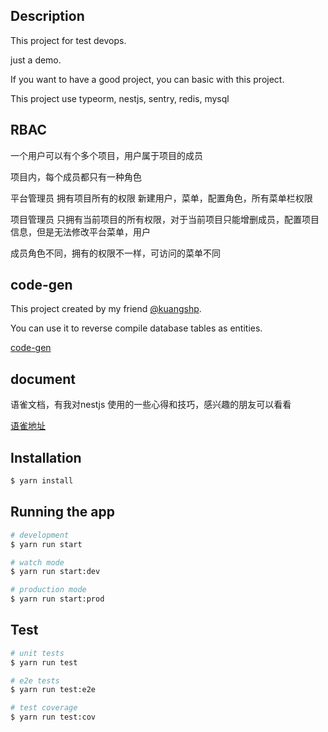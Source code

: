 

## Description

This project for test devops.

just a demo.

If you want to have a good project, you can basic with this project.

This project use typeorm, nestjs, sentry, redis, mysql

## RBAC
一个用户可以有个多个项目，用户属于项目的成员

项目内，每个成员都只有一种角色

平台管理员 拥有项目所有的权限 新建用户，菜单，配置角色，所有菜单栏权限

项目管理员 只拥有当前项目的所有权限，对于当前项目只能增删成员，配置项目信息，但是无法修改平台菜单，用户

成员角色不同，拥有的权限不一样，可访问的菜单不同

## code-gen
This project created by my friend [@kuangshp](https://github.com/kuangshp).

You can use it to reverse compile database tables as entities.    

[code-gen](https://github.com/kuangshp/nest-code-generate)



## document

语雀文档，有我对nestjs 使用的一些心得和技巧，感兴趣的朋友可以看看

[语雀地址](https://www.yuque.com/books/share/2f10e167-7083-43dc-999f-f25068f50653)


## Installation

```bash
$ yarn install
```

## Running the app

```bash
# development
$ yarn run start

# watch mode
$ yarn run start:dev

# production mode
$ yarn run start:prod
```

## Test

```bash
# unit tests
$ yarn run test

# e2e tests
$ yarn run test:e2e

# test coverage
$ yarn run test:cov
```
